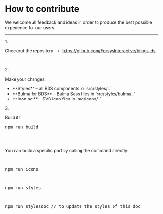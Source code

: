 <h1 class="title is-1">How to contribute</h1>
<p class="subtitle is-5">
    We welcome all feedback and ideas in order to produce the best possible experience for our users.
</p>

<hr class="is-visible">

<div class="media is-large">
    <div class="media-left">
        <p class="title is-6">1.</p>
    </div>
    <div class="media-content">
        <p class="title is-6 has-text-weight-semibold">Checkout the repository &nbsp;→&nbsp; <a href="https://github.com/ForsysInteractive/biings-ds">https://github.com/ForsysInteractive/biings-ds</a></p>
    </div>
</div>
&nbsp;
<div class="media is-large">
    <div class="media-left">
        <p class="title is-6">2.</p>
    </div>
    <div class="media-content">
        <p class="title is-6 has-text-weight-semibold">Make your changes</p>
        <ul class="list">
            <li>**Styles** – all BDS components in `src/styles/..`</li>
            <li>**Bulma for BDS** – Bulma Sass files in `src/styles/bulma/..`</li>
            <li>**Icon set** – SVG icon files in `src/icons/..`</li>
        </ul>
    </div>
</div>
<div class="media is-large">
    <div class="media-left">
        <p class="title is-6">3.</p>
    </div>
    <div class="media-content">
        <p class="title is-6 has-text-weight-semibold">Build it!</p>
        <pre data-lang="bash">npm run build</pre>
        <br>
        <br>
        <p>You can build a specific part by calling the command directly:</p><br>
        <pre data-lang="bash">npm run icons</pre>
        <br>
        <pre data-lang="bash">npm run styles</pre>
        <br>
        <pre data-lang="bash">npm run stylesdoc // to update the styles of this doc</pre>
    </div>
</div>